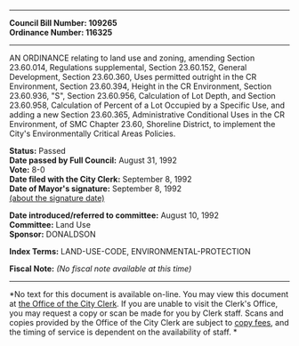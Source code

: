 * * * * *  
  
**Council Bill Number: [](#h0)[](#h2)109265**   
**Ordinance Number: 116325**  
  
* * * * *  
  
AN ORDINANCE relating to land use and zoning, amending Section 23.60.014, Regulations supplemental, Section 23.60.152, General Development, Section 23.60.360, Uses permitted outright in the CR Environment, Section 23.60.394, Height in the CR Environment, Section 23.60.936, "S", Section 23.60.956, Calculation of Lot Depth, and Section 23.60.958, Calculation of Percent of a Lot Occupied by a Specific Use, and adding a new Section 23.60.365, Administrative Conditional Uses in the CR Environment, of SMC Chapter 23.60, Shoreline District, to implement the City's Environmentally Critical Areas Policies.  
  
**Status:** Passed   
**Date passed by Full Council:** August 31, 1992   
**Vote:** 8-0   
**Date filed with the City Clerk:** September 8, 1992   
**Date of Mayor's signature:** September 8, 1992   
[(about the signature date)](/~public/approvaldate.htm)   
  
  
**Date introduced/referred to committee:** August 10, 1992   
**Committee:** Land Use   
**Sponsor:** DONALDSON   
  
**Index Terms:** LAND-USE-CODE, ENVIRONMENTAL-PROTECTION  
  
**Fiscal Note:** *(No fiscal note available at this time)*  
  
* * * * *  
  
*No text for this document is available on-line. You may view this document at [the Office of the City Clerk](http://www.seattle.gov/leg/clerk/contactUs.htm). If you are unable to visit the Clerk's Office, you may request a copy or scan be made for you by Clerk staff. Scans and copies provided by the Office of the City Clerk are subject to [copy fees](http://clerk.seattle.gov/~public/clerkfees.htm), and the timing of service is dependent on the availability of staff. *  
  
  
